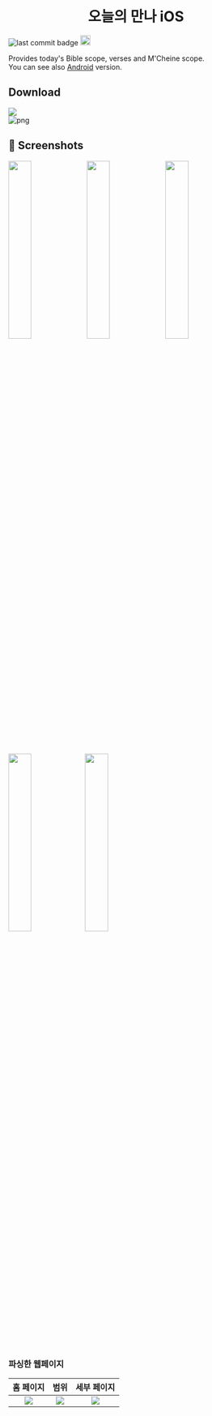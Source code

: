 <h1 align="center">오늘의 만나 iOS</h1>

![last commit badge](https://img.shields.io/github/last-commit/Jinyeob/Today-Manna-iOS)
<a href='https://developer.apple.com/kr/'><img height="20px" src='http://img.shields.io/badge/platform-iOS-blue.svg'/></a>

<p>
   Provides today's Bible scope, verses and M'Cheine scope.<br/>
   You can see also <a href="https://github.com/Jinyeob/Today-Manna-Android" target="_blank">Android</a> version.
</p>

## Download
<a href="https://apps.apple.com/app/id1547824358"><img src="https://upload.wikimedia.org/wikipedia/commons/3/3c/Download_on_the_App_Store_Badge.svg"/></a>
<br>
![png](https://user-images.githubusercontent.com/37360089/104084022-ce968b80-5286-11eb-8059-47f6dab0e32b.png)


<!--
## 📌 Codes
* HttpWebRequest
``` csharp
HttpWebRequest req = (HttpWebRequest)WebRequest.Create("https://community.jbch.org/confirm.php");
req.Method = "Post";
string s = "user_id=" + _id + "&saveid=1&passwd=" + _passwd + "&mode=&go=yes&url=http://community.jbch.org/&LoginButton=LoginButton";
req.CookieContainer = new CookieContainer();
req.ContentLength = s.Length;
req.ContentType = "application/x-www-form-urlencoded; charset=utf-8";

TextWriter w = (TextWriter)new System.IO.StreamWriter(req.GetRequestStream());
w.Write(s);
w.Close();

HttpWebResponse resp = (HttpWebResponse)req.GetResponse();
TextReader r = (TextReader)new StreamReader(resp.GetResponseStream(), Encoding.GetEncoding("UTF-8"));
```

* HTML select
``` csharp
var tmp = htmlDoc2.DocumentNode.SelectSingleNode("//div[@class='contentbox fr-view']/p").InnerHtml;
```

* Extract 'post_uid'
``` csharp
string thumUrlString = getURL
                  .Replace("getUrl('", "")
                  .Replace("', '')", "");
 String target = "?uid=";
int target_num = thumUrlString.IndexOf(target);
int target2_num = thumUrlString.IndexOf("&");

String result;
result = thumUrlString.Substring(target_num + 5, target2_num - target_num - 5);
```

* Change ```<br>```tag to newline
``` csharp
tmp = Regex.Replace(tmp, @"<br>", "\n\n");
```

* Login (Save ID and Password)
``` csharp
async public void LoginFunc()
        {
            if (string.IsNullOrWhiteSpace(entry1.Text) || string.IsNullOrWhiteSpace(entry2.Text))
            {
                await DisplayAlert("로그인 실패!", "아이디와 비밀번호를 확인해주세요.", "확인");
            }
            else
            {
                _Id = entry1.Text; 
                _Passwd = entry2.Text;
                _IsLogined = true;

                Application.Current.Properties["ID"] = _Id;
                Application.Current.Properties["PASSWD"] = _Passwd;
                Application.Current.Properties["ISLOGINED"] = _IsLogined;

                await Application.Current.SavePropertiesAsync();

                await Navigation.PushAsync(new MainPage());
            }
        }
```

## 📌 Using
* HttpWebResponse (System.net) -> Login to the homepage and parse HTML.
* htmlagilitypack (https://html-agility-pack.net/) -> Select HTML node from HtmlDocument.
* Xamarin.Plugins.Clipboard (https://www.nuget.org/packages/Xamarin.Plugins.Clipboard/) -> Coppy Text to Clipboard
-->

## 📌 Screenshots
<!--
### Application
| Main | M'Cheine | Info |
|:--------:|:--------:|:--------:|
| <img src="https://github.com/Jinyeob/Today-Manna-iOS/blob/master/screenshot/manna.png"/> | <img src="https://github.com/Jinyeob/Today-Manna-iOS/blob/master/screenshot/mchein.png"/> | <img src="https://github.com/Jinyeob/Today-Manna-iOS/blob/master/screenshot/info.png"/> |

| Login | Pull to Refresh | Share |
|:--------:|:--------:|:--------:|
| <img src="https://user-images.githubusercontent.com/37360089/94250945-dee75c80-ff5c-11ea-88dc-196f3dad3450.png"/> | <img src="https://github.com/Jinyeob/Today-Manna-iOS/blob/master/screenshot/refresh.png"/> | <img src="https://github.com/Jinyeob/Today-Manna-iOS/blob/master/screenshot/share.png"/> |

-->
<img src="https://user-images.githubusercontent.com/37360089/110575680-a7830a00-81a2-11eb-8ab0-43c095c7031a.png" width="30%"/> <img src="https://user-images.githubusercontent.com/37360089/110575682-a81ba080-81a2-11eb-9d8b-b5dc830c4917.png" width="30%"/>
<img src="https://user-images.githubusercontent.com/37360089/110575684-a8b43700-81a2-11eb-8d4c-a2ffe3a34388.png" width="30%"/><img src="https://user-images.githubusercontent.com/37360089/110575686-a8b43700-81a2-11eb-9598-beaddc799899.png" width="30%"/><img src="https://user-images.githubusercontent.com/37360089/110575689-a94ccd80-81a2-11eb-9e8f-24f63d922888.png" width="30%"/>


### 파싱한 웹페이지
| 홈 페이지 | 범위 | 세부 페이지 |
|:--------:|:--------:|:--------:|
| <img src="https://user-images.githubusercontent.com/37360089/92693284-5f646580-f380-11ea-899a-d29efc2d276a.png"/> | <img src="https://user-images.githubusercontent.com/37360089/92693166-3348e480-f380-11ea-9dd2-b0eade042aeb.png"/> | <img src="https://user-images.githubusercontent.com/37360089/92692980-ebc25880-f37f-11ea-8013-6cc41019d715.png"/> |

